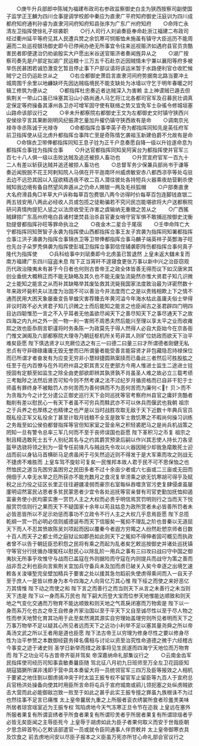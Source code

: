 <!-- { "loadSidebar": true } -->
　　○庚午升兵部郎中陈瑊为福建布政司右参政监察御史白圭为狭西按察司副使国子监学正王麟为四川佥事提调学校郎中秦应为直隶广平府知府御史汪庭训为四川成都府知府通判孙睿为直隶河间府知府知县张序为广东广州府知府
　　○命阵亡永清左卫指挥使徐礼子琮袭职
　　○行人司行人刘谕奏臣奉命赴浙江福建二布政司经过衢州延平等府见其人民遭兵燹之余饥寒可悯赈恤未施虽有镇守大臣巡历不能周遍而二处巡视银场御史即今已停闸办绝无所事宜令往来巡视赈济如遇府县官员贪酷害民者即便逮治仍劝谕殷实大户愿出米谷送官赈济者奏闻旌异从之
　　○湖广按察司奏先是户部定拟湖广民运粮十三万五千石赴京近因贼情未宁兼以襄阳等府多被旱伤民甚困若诚恐激变乞暂且停止事下户部议请将该运米暂于水路便利官仓收贮候贼宁之日仍运赴京从之
　　○右佥都御史萧启言直隶河间府势据南北路当要冲土城周围千余里以地鹻缺坏先因达贼临境民不能支缺处为冰墙以守乞于明年春暖之时辑工修筑为便从之
　　○都指挥杜忠奏近者达贼深入为害赖  主上神谟贼已遁去但紫荆关一带山口虽已垛塞其沿山小路尚通人马乞将江北各都司官军及召募民壮调真定保定等府操备其涿州各卫亦可增军固守使有联络之势又宜免军士杂徭令修城垣塞山路命该部议行之
　　○辛未升都察院右都御史王文为左都御史文时镇守狭西兴安侯徐亨言其果断刚明风纪振肃乞量加升擢仍镇守狭西故有是命
　　○调南京光禄寺寺丞陈诚于光禄寺
　　○命都指挥佥事李英子奇为都指挥同知先是英任府军前卫指挥使从征北虏升都指挥佥事阵亡至是奇陈情乞袭祖玉新建伯爵不允故有是命
　　○命锦衣卫带俸都指挥同知王息子铨为正千户息奏愿自降一级以升铨遂命息为都指挥佥事铨为指挥佥事
　　○升达官都指挥同知吴阿寅台为都指挥使并官军三百七十八人俱一级以击败达贼及追还被掠人畜功也
　　○升赏宣府官军一百九十二人有差以斩获达贼并追还被掠人畜功也
　　○总督军务少保兼兵部尚书于谦等奏近闻脱脱不花王阿剌知院人马俱在开平迤南环州威虏敏安赤八都西凉亭等处屯驻去边不远恐其因以入寇欲精选夜不收二百人潜往彼处各持短兵火器乘夜劫营剿杀使贼知我边境有备自然望风奔遁从之仍命人赐银一两及毛袄狐帽
　　○户部奏直隶大名府滑县角□羊草大户诉称每草百包费银八两今访得时价每草百包连脚钱直银二两五钱安用八两此必经收人员或包揽之徒勒骗若不究问民岂能堪欲将大户送都察院研问真情拘提犯人惩之以法庶收受无诈害之虞输纳无重徵之苦从之
　　○广西猺贼肆掠广东高州府电白县诸村堡焚县治杀县官妻女哨守官军惧不敢捕巡按御史沈衡劾提督都指挥孙旺等罪命执治之
　　○夜金木二星合于尾宿
　　○壬申命阵亡大宁都指挥同知贺智子永袭为指挥使山西都指挥佥事王友子宾袭为指挥同知署都指挥佥事江洪子涌袭为指挥佥事锦衣卫等卫带俸都指挥佥事马麟子端英祥子英酆海子旺也先台子朵罗秃俱袭为指挥使彭城卫指挥佥事郭信侄辅袭职阵伤都指挥佥事何真子隆代为指挥使
　　○兵科给事中刘珷奏即今北虏虽已暂退然  上皇未返大讎未复而南方福建广东四川寇盗未息  陛下正当宵旰不遑寝食更张万事以新中兴之治臣窃观历代政治陵夷未有甚于今日者也何则古昔帝王之政全体皆善无得而议下如汉唐宋其创业垂统大概稍正而不能无缺略及其久也不能无废坠流毙然亦惟大贤君子知几识微之士能知之能言之从而补其缺略举其废坠救其流毙我国家法度致治最为详密然数十年来政坏毙积夫以法度为治固不可以善治今并法度而亡之是以贵贱相欺上下之情不通而民用大困天象屡垂变告旱蝗灾害荐臻去年黄河溢今年海水枯此虽庸夫俗士举得非议时政不必大贤君子知几识微之士而后能知之能言之也臣闻古之圣君辟四门明四目达四聪惟恐一言之不入乎耳者无他盖欲尽闻天下之善尽知天下之事尽通天下之故四海之内九州之外一民一物一利一害罔不周悉夫然后能兴至理以享太平之业而收雍熙之效也臣忝厕言职谨将时务条陈一为政莫先于得人然得人必自大臣始今在京各衙门惟文渊阁及六部都察院大理寺乃朝廷枢机所关苟非其人则旷位妨政而欲天下治平难矣臣愿  陛下慎选贤才以充厥位选之有三一曰德二曰量三曰才所谓德者刚健无私忠贞有守非碌碌庸庸无毁无誉而已所谓量者能受善言能容贤才非包藏隐忍持禄保位而已所谓才者奋发有为应变无穷非小慧辩捷圆熟案牍而已备此三者然后可胜股肱之任至于在内百僚与在外司府州县之职其责又在吏部方今用人惟进士监生二途进士铨授固有定额至如监生之除全由吏部欲即辨其孰贤孰不肖虽圣人难之故必立三载考绩三考黜陟之法然后贤否可知今则不然考课之法不过纪岁月循资格而已自非干犯于士师虽有罪终身不被黜罚人亦何苦而为善何俱而不为恶何苦而为廉何＜忄贝＞而不为贪哉为今之计乞分遣公正御史巡行天下会同巡抚等官考察府州县官之庸奸贪酷者黜削有差以慰民心一有天下者虽不可穷兵而黩武亦不可以休兵而偃武也我朝  祖宗之于兵养之也厚练之也精律之也严是以当时战胜攻取无敌于天下近数十年典兵官员既私役正军又私役余丁甚至计取月钱粮不全支是致军士救饥寒之不暇尚何操习训练之务哉至如公侯伯都督指挥等官但知家室之营金帛之积轻裘肥马之是尚兵机战策之罔知一旦有警令总率三军几何而不至于丧师误国也臣愿  陛下革积习之币复  祖宗之制且精选敢死士五千人别纪其名与之约其爵赏预录后嗣以作兴其志使人持长刀各坚盔甲选骁将领之别为一营专任前锋凡与贼战先令攻以火器因贼少却我急麾敢死士迎战而前以身钻马首横斫马足虏虽闲于弓矢然迫近则不得发于是大军乘而攻之则战无不捷虏不难胜而  上皇车驾不旋轸可复矣一民惟邦本故人君于民不可不思保恤之也然恤民之道当先困穷盖困穷之民田多者不过十余亩少者或六七亩或二三亩或无田而佣佃于人幸无水旱之厄所获亦不能充数月之食况复旱涝乘之欲无饥寒胡可得乎及赋税之出力役之征区长里正往往避疆凌弱而豪宗右室每纵吞噬贪官污吏复肆侵虐虽屡廑明诏然富民沾恩者多贫民蒙恩者少宜令各处巡抚等官亲督有司官吏勤加抚恤抑遏富豪务使小民均蒙实惠一赏罚人主之大权而必贵乎明信焉赏罚明则行之当而天下悦服赏罚信则行之果而天下不疑国家十余年以苟且姑息为政所赏者未必皆善所罚者未必皆恶皆所以不足示劝惩而事功不立政令不行人主之大权几乎息焉臣愿  陛下总揽乾纲一赏一罚必明必信则威德诞布而天下信服矣一冤抑不理乱之阶也昔秦以无道屈天下而人不忍其愤故陈吴刘项起而因以覆秦今者遐方穷陬之人纷然赴愬京师者日数十百人而天子之都士师之庭狱讼如郡邑如此则天下之冤抑不得伸者固可概见而执政者曾不以告于朝廷臣恐积怨之民将有乘之而起为乱者矣乞敕巡按御史并诸处巡抚镇守等官分行抚循办理冤枉以慰民心以除乱阶一用兵之事有三曰攻曰战曰守中国之御夷狄无所事乎攻惟守与战而已盖寇在外则据险而守寇在内则提兵而战守为策之善而战非吾之利也臣向言紫荆关宜加兵守备兵未及加而虏已破关入矣今幸逐之出境乞速敕各关浚壕堑完垒壁加精兵于要害之处以援其急勿蹈前失使虏得乘间而入一自天子至于庶人一是皆以修身为本今四海之人向背亿万其心惟  陛下绥之而使之来好恶亿万其情惟  陛下动之而使之和  陛下言之而善行之而当则天下从言之未善行之未当则天下违是  陛下以一身而系万民也  陛下嗣大历登大宝而位参天地惟能达顺致和则天地之气变化交通而万物育不能达顺致和则天地之气乖戾闭塞而万物索是  陛下以一身而系万化也古之帝王自修身齐家治国以至于平天下又自至诚尽性以至于尽人物之性而参天地赞化育其功用于此至矣然溯其源实自穷理始盖理穷则所见者明而天下之万事万物举不足以疑其心所见者远而天下之近功小利举不足以塞其量尧舜之所以帝禹汤文武之所以王者用是道也臣愿  陛下法古帝王以穷理为修身尽性之要以修身尽性为治平参赞之本数御经筵务择名儒相与讨论以资至治究性命道德之微于六经稽古今事变之迹于诸史则  圣学日新举而措之政事将见生民遂而四海宁天地位而万物育而  陛下之功业可与古昔帝齐驱并驾矣  帝深嘉纳命礼部集议行之
　　○云南金齿军民指挥使司经历司知事袁敏奏曩臣随  驾北征八月初九日班师至万全左卫花园臣知胡寇猖獗所谋非浅即于营中具本奏留大将一员统领官军三四万及臣等报效之人相机于要紧之地住劄以御虏骑冲突于时太监王振专权不留官军止留臣等九百人于宣府总兵官杨洪处操备向使其时用臣所言命将屯兵于宣府城南或鹞儿领扼塞之处纵虏贼欲击大营而此必能御敌岂致一败至于如此之甚乎此实王振专擅之罪虽九族根诛不为过也然往事不足言已痛惟  太上皇帝曩居九重之上所服者衮衣绣裳所食者珍羞羙美味所居者琼宫瑶室近为王振专权  驾陷虏地今天气冻寒正旦令节在迩我  上皇远在塞外所服者果复有所谓衮绣者乎所食者果复有所谓珍羙者乎所居者果复有所谓琼瑶者乎必皆无矣臣闻之主辱臣死今  上皇辱于胡虏如此为臣子者果何取义而安于世哉臣朝夕思念碎首刳心乞敕该部遣官一员或就令臣同通事人伴赍敕并  太上皇帝御寒衣具及饮食之  前去虏地问安以尽臣子报本之义臣虽万死亦所甘心命礼部会官议行之
